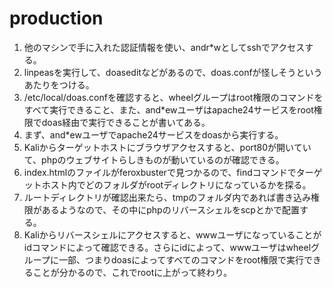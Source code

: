# production

1. 他のマシンで手に入れた認証情報を使い、andr*wとしてsshでアクセスする。
2. linpeasを実行して、doaseditなどがあるので、doas.confが怪しそうというあたりをつける。
3. /etc/local/doas.confを確認すると、wheelグループはroot権限のコマンドをすべて実行できること、また、and*ewユーザはapache24サービスをroot権限でdoas経由で実行できることが書いてある。
4. まず、and*ewユーザでapache24サービスをdoasから実行する。
5. Kaliからターゲットホストにブラウザアクセスすると、port80が開いていて、phpのウェブサイトらしきものが動いているのが確認できる。
6. index.htmlのファイルがferoxbusterで見つかるので、findコマンドでターゲットホスト内でどのフォルダがrootディレクトリになっているかを探る。
7. ルートディレクトリが確認出来たら、tmpのフォルダ内であれば書き込み権限があるようなので、その中にphpのリバースシェルをscpとかで配置する。
8. Kaliからリバースシェルにアクセスすると、wwwユーザになっていることがidコマンドによって確認できる。さらにidによって、wwwユーザはwheelグループに一部、つまりdoasによってすべてのコマンドをroot権限で実行できることが分かるので、これでrootに上がって終わり。